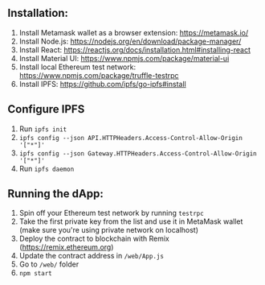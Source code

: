 ## Installation:

1. Install Metamask wallet as a browser extension: https://metamask.io/
2. Install Node.js: https://nodejs.org/en/download/package-manager/
3. Install React: https://reactjs.org/docs/installation.html#installing-react
4. Install Material UI: https://www.npmjs.com/package/material-ui
5. Install local Ethereum test network: https://www.npmjs.com/package/truffle-testrpc
6. Install IPFS: https://github.com/ipfs/go-ipfs#install

## Configure IPFS

1. Run `ipfs init`
1. `ipfs config --json API.HTTPHeaders.Access-Control-Allow-Origin '["*"]'` 
2. `ipfs config --json Gateway.HTTPHeaders.Access-Control-Allow-Origin '["*"]'`
3. Run `ipfs daemon`

## Running the dApp:

1. Spin off your Ethereum test network by running `testrpc`
2. Take the first private key from the list and use it in MetaMask wallet (make sure you're using private network on localhost)
3. Deploy the contract to blockchain with Remix (https://remix.ethereum.org)
4. Update the contract address in `/web/App.js`
2. Go to `/web/` folder
3. `npm start`

